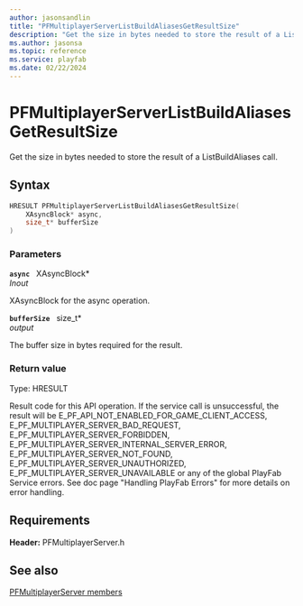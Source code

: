 ```yaml
---
author: jasonsandlin
title: "PFMultiplayerServerListBuildAliasesGetResultSize"
description: "Get the size in bytes needed to store the result of a ListBuildAliases call."
ms.author: jasonsa
ms.topic: reference
ms.service: playfab
ms.date: 02/22/2024
---
```


# PFMultiplayerServerListBuildAliasesGetResultSize  

Get the size in bytes needed to store the result of a ListBuildAliases call.  

## Syntax  
  
```cpp
HRESULT PFMultiplayerServerListBuildAliasesGetResultSize(  
    XAsyncBlock* async,  
    size_t* bufferSize  
)  
```  
  
### Parameters  
  
**`async`** &nbsp; XAsyncBlock*  
*_Inout_*  
  
XAsyncBlock for the async operation.  
  
**`bufferSize`** &nbsp; size_t*  
*output*  
  
The buffer size in bytes required for the result.  
  
  
### Return value
Type: HRESULT
  
Result code for this API operation. If the service call is unsuccessful, the result will be E_PF_API_NOT_ENABLED_FOR_GAME_CLIENT_ACCESS, E_PF_MULTIPLAYER_SERVER_BAD_REQUEST, E_PF_MULTIPLAYER_SERVER_FORBIDDEN, E_PF_MULTIPLAYER_SERVER_INTERNAL_SERVER_ERROR, E_PF_MULTIPLAYER_SERVER_NOT_FOUND, E_PF_MULTIPLAYER_SERVER_UNAUTHORIZED, E_PF_MULTIPLAYER_SERVER_UNAVAILABLE or any of the global PlayFab Service errors. See doc page "Handling PlayFab Errors" for more details on error handling.
  
  
## Requirements  
  
**Header:** PFMultiplayerServer.h
  
## See also  
[PFMultiplayerServer members](../pfmultiplayerserver_members.md)  

  
  
